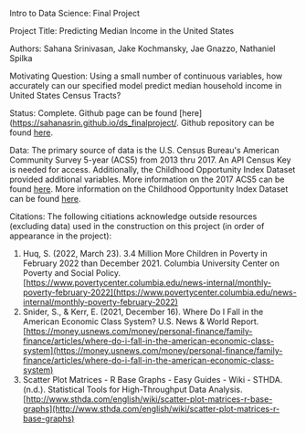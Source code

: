 Intro to Data Science: Final Project 

Project Title: Predicting Median Income in the United States

Authors: Sahana Srinivasan, Jake Kochmansky, Jae Gnazzo, Nathaniel Spilka

Motivating Question: Using a small number of continuous variables, how accurately can our specified model predict median 
household income in United States Census Tracts?

Status: Complete. Github page can be found [here](https://sahanasrin.github.io/ds_finalproject/. Github repository can be found [here](https://github.com/sahanasrin/ds_finalproject).

Data: The primary source of data is the U.S. Census Bureau's American Community Survey 5-year (ACS5) from 2013 thru 2017. An API Census Key is needed for access. Additionally, the Childhood Opportunity Index Dataset provided additional variables. More information on the 2017 ACS5 can be found [here](https://www.census.gov/programs-surveys/acs/technical-documentation/table-and-geography-changes/2017/5-year.html). More information on the Childhood Opportunity Index Dataset can be found [here](https://www.diversitydatakids.org/child-opportunity-index).

Citations: The following citiations acknowledge outside resources (excluding data) used in the construction on this project (in order of appearance in the project):
  1. Huq, S. (2022, March 23). 3.4 Million More Children in Poverty in February 2022 than December 2021. Columbia University Center on Poverty and Social Policy. [https://www.povertycenter.columbia.edu/news-internal/monthly-poverty-february-2022](https://www.povertycenter.columbia.edu/news-internal/monthly-poverty-february-2022)
  2. Snider, S., & Kerr, E. (2021, December 16). Where Do I Fall in the American Economic Class System? U.S. News & World Report. [https://money.usnews.com/money/personal-finance/family-finance/articles/where-do-i-fall-in-the-american-economic-class-system](https://money.usnews.com/money/personal-finance/family-finance/articles/where-do-i-fall-in-the-american-economic-class-system)
  3. Scatter Plot Matrices - R Base Graphs - Easy Guides - Wiki - STHDA. (n.d.). Statistical Tools for High-Throughput Data Analysis. [http://www.sthda.com/english/wiki/scatter-plot-matrices-r-base-graphs](http://www.sthda.com/english/wiki/scatter-plot-matrices-r-base-graphs)
 
